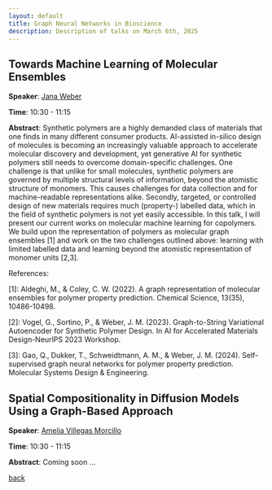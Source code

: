 ```yaml
---
layout: default
title: Graph Neural Networks in Bioscience
description: Description of talks on March 6th, 2025
---
```




## Towards Machine Learning of Molecular Ensembles


**Speaker**: [Jana Weber](https://www.tudelft.nl/ewi/over-de-faculteit/afdelingen/intelligent-systems/pattern-recognition-bioinformatics/the-delft-bioinformatics-lab/people/jana-m-weber)

**Time**: 10:30 - 11:15


**Abstract**: Synthetic polymers are a highly demanded class of materials that one finds in many different consumer products. AI-assisted in-silico design of molecules is becoming an increasingly valuable approach to accelerate molecular discovery and development, yet generative AI for synthetic polymers still needs to overcome domain-specific challenges. One challenge is that unlike for small molecules, synthetic polymers are governed by multiple structural levels of information, beyond the atomistic structure of monomers. This causes challenges for data collection and for machine-readable representations alike. Secondly, targeted, or controlled design of new materials requires much (property-) labelled data, which in the field of synthetic polymers is not yet easily accessible. In this talk, I will present our current works on molecular machine learning for copolymers. We build upon the representation of polymers as molecular graph ensembles \[1\] and work on the two challenges outlined above: learning with limited labelled data and learning beyond the atomistic representation of monomer units \[2,3\].

References:

\[1\]: Aldeghi, M., & Coley, C. W. (2022). A graph representation of molecular ensembles for polymer property prediction. Chemical Science, 13(35), 10486-10498.

\[2\]: Vogel, G., Sortino, P., & Weber, J. M. (2023). Graph-to-String Variational Autoencoder for Synthetic Polymer Design. In AI for Accelerated Materials Design-NeurIPS 2023 Workshop.

\[3\]: Gao, Q., Dukker, T., Schweidtmann, A. M., & Weber, J. M. (2024). Self-supervised graph neural networks for polymer property prediction. Molecular Systems Design & Engineering.



## Spatial Compositionality in Diffusion Models Using a Graph-Based Approach


**Speaker**: [Amelia Villegas Morcillo](https://amelvim.github.io/)

**Time**: 10:30 - 11:15


**Abstract**: Coming soon ...





[back](../index.md#march-6th-2025-graph-neural-networks-in-bioscience)
